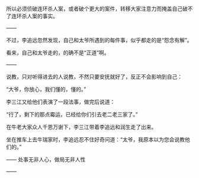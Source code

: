 所以必须侦破连环杀人案，或者破个更大的案件，转移大家注意力而掩盖自己破不了连环杀人案的事实。

——

不过，李追远忽然发现，自己和太爷所遇到的每件事，似乎都走的是“怨念有解”。

看来，自己和太爷走的，的确不是“正道”啊。

——

说教，只对听得进去的人说教，不然只要安抚就好了，反正不会影响到自己：

“大爷，你放心，我们懂的，懂的。”

李三江又给他们表演了一段法事，做完后说道：

“行了，剩下的那点霉运，已经给你们引去老二老三家了。”

在牛老大家众人千恩万谢下，李三江带着李追远和润生走了出来。

坐在推车上去牛瑞家时，李追远忍不住好奇问道：“太爷，我原本以为您会说教他们的。”

——
处事无非人心，做局无非人性

——

